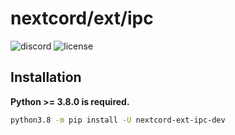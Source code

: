 # nextcord/ext/ipc

![discord](https://img.shields.io/discord/772708529744248842?color=red&label=discord&style=flat-square)
![license](https://img.shields.io/github/license/japandotorg/nextcord-ext-ipc?style=flat-square)

## Installation

**Python >= 3.8.0 is required.**

```bash
python3.8 -m pip install -U nextcord-ext-ipc-dev
```